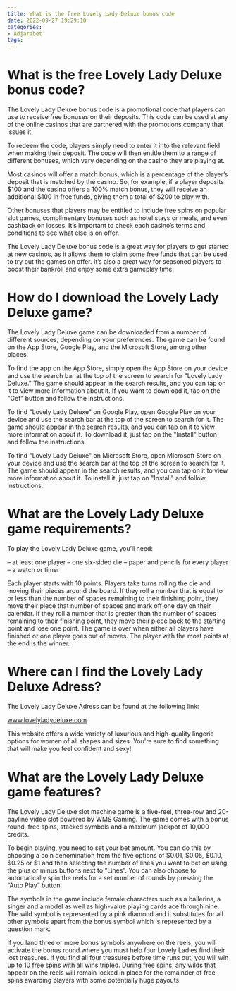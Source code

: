 ```yaml
---
title: What is the free Lovely Lady Deluxe bonus code
date: 2022-09-27 19:29:10
categories:
- Adjarabet
tags:
---
```



#  What is the free Lovely Lady Deluxe bonus code?

The Lovely Lady Deluxe bonus code is a promotional code that players can use to receive free bonuses on their deposits. This code can be used at any of the online casinos that are partnered with the promotions company that issues it.

To redeem the code, players simply need to enter it into the relevant field when making their deposit. The code will then entitle them to a range of different bonuses, which vary depending on the casino they are playing at.

Most casinos will offer a match bonus, which is a percentage of the player’s deposit that is matched by the casino. So, for example, if a player deposits $100 and the casino offers a 100% match bonus, they will receive an additional $100 in free funds, giving them a total of $200 to play with.

Other bonuses that players may be entitled to include free spins on popular slot games, complimentary bonuses such as hotel stays or meals, and even cashback on losses. It’s important to check each casino’s terms and conditions to see what else is on offer.

The Lovely Lady Deluxe bonus code is a great way for players to get started at new casinos, as it allows them to claim some free funds that can be used to try out the games on offer. It’s also a great way for seasoned players to boost their bankroll and enjoy some extra gameplay time.

#  How do I download the Lovely Lady Deluxe game?

The Lovely Lady Deluxe game can be downloaded from a number of different sources, depending on your preferences. The game can be found on the App Store, Google Play, and the Microsoft Store, among other places.

To find the app on the App Store, simply open the App Store on your device and use the search bar at the top of the screen to search for "Lovely Lady Deluxe." The game should appear in the search results, and you can tap on it to view more information about it. If you want to download it, tap on the "Get" button and follow the instructions.

To find "Lovely Lady Deluxe" on Google Play, open Google Play on your device and use the search bar at the top of the screen to search for it. The game should appear in the search results, and you can tap on it to view more information about it. To download it, just tap on the "Install" button and follow the instructions.

To find "Lovely Lady Deluxe" on Microsoft Store, open Microsoft Store on your device and use the search bar at the top of the screen to search for it. The game should appear in the search results, and you can tap on it to view more information about it. To install it, just tap on "Install" and follow instructions.

#  What are the Lovely Lady Deluxe game requirements?

To play the Lovely Lady Deluxe game, you’ll need:

– at least one player
– one six-sided die
– paper and pencils for every player
– a watch or timer

Each player starts with 10 points. Players take turns rolling the die and moving their pieces around the board. If they roll a number that is equal to or less than the number of spaces remaining to their finishing point, they move their piece that number of spaces and mark off one day on their calendar. If they roll a number that is greater than the number of spaces remaining to their finishing point, they move their piece back to the starting point and lose one point. The game is over when either all players have finished or one player goes out of moves. The player with the most points at the end is the winner.

#  Where can I find the Lovely Lady Deluxe Adress?

The Lovely Lady Deluxe Adress can be found at the following link:

www.lovelyladydeluxe.com

This website offers a wide variety of luxurious and high-quality lingerie options for women of all shapes and sizes. You're sure to find something that will make you feel confident and sexy!

#  What are the Lovely Lady Deluxe game features?

The Lovely Lady Deluxe slot machine game is a five-reel, three-row and 20-payline video slot powered by WMS Gaming. The game comes with a bonus round, free spins, stacked symbols and a maximum jackpot of 10,000 credits.

To begin playing, you need to set your bet amount. You can do this by choosing a coin denomination from the five options of $0.01, $0.05, $0.10, $0.25 or $1 and then selecting the number of lines you want to bet on using the plus or minus buttons next to “Lines”. You can also choose to automatically spin the reels for a set number of rounds by pressing the “Auto Play” button.

The symbols in the game include female characters such as a ballerina, a singer and a model as well as high-value playing cards ace through nine. The wild symbol is represented by a pink diamond and it substitutes for all other symbols apart from the bonus symbol which is represented by a question mark.

If you land three or more bonus symbols anywhere on the reels, you will activate the bonus round where you must help four Lovely Ladies find their lost treasures. If you find all four treasures before time runs out, you will win up to 10 free spins with all wins tripled. During free spins, any wilds that appear on the reels will remain locked in place for the remainder of free spins awarding players with some potentially huge payouts.